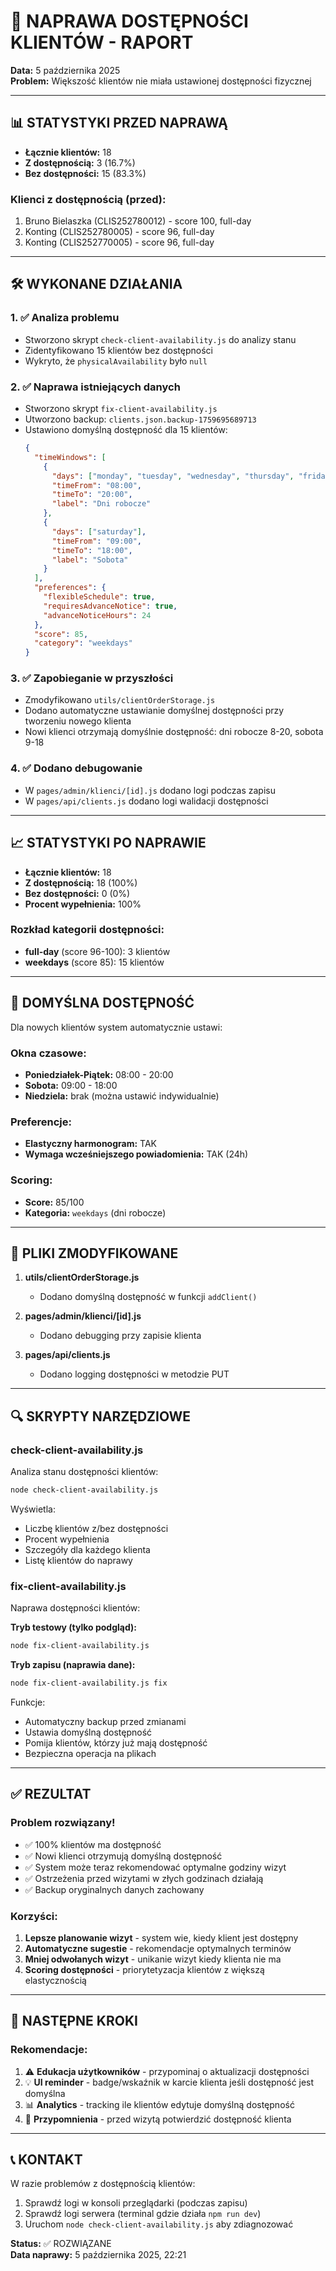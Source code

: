 # 🔧 NAPRAWA DOSTĘPNOŚCI KLIENTÓW - RAPORT

**Data:** 5 października 2025  
**Problem:** Większość klientów nie miała ustawionej dostępności fizycznej

---

## 📊 STATYSTYKI PRZED NAPRAWĄ

- **Łącznie klientów:** 18
- **Z dostępnością:** 3 (16.7%)
- **Bez dostępności:** 15 (83.3%)

### Klienci z dostępnością (przed):
1. Bruno Bielaszka (CLIS252780012) - score 100, full-day
2. Konting (CLIS252780005) - score 96, full-day  
3. Konting (CLIS252770005) - score 96, full-day

---

## 🛠️ WYKONANE DZIAŁANIA

### 1. ✅ Analiza problemu
- Stworzono skrypt `check-client-availability.js` do analizy stanu
- Zidentyfikowano 15 klientów bez dostępności
- Wykryto, że `physicalAvailability` było `null`

### 2. ✅ Naprawa istniejących danych
- Stworzono skrypt `fix-client-availability.js`
- Utworzono backup: `clients.json.backup-1759695689713`
- Ustawiono domyślną dostępność dla 15 klientów:
  ```json
  {
    "timeWindows": [
      {
        "days": ["monday", "tuesday", "wednesday", "thursday", "friday"],
        "timeFrom": "08:00",
        "timeTo": "20:00",
        "label": "Dni robocze"
      },
      {
        "days": ["saturday"],
        "timeFrom": "09:00",
        "timeTo": "18:00",
        "label": "Sobota"
      }
    ],
    "preferences": {
      "flexibleSchedule": true,
      "requiresAdvanceNotice": true,
      "advanceNoticeHours": 24
    },
    "score": 85,
    "category": "weekdays"
  }
  ```

### 3. ✅ Zapobieganie w przyszłości
- Zmodyfikowano `utils/clientOrderStorage.js`
- Dodano automatyczne ustawianie domyślnej dostępności przy tworzeniu nowego klienta
- Nowi klienci otrzymają domyślnie dostępność: dni robocze 8-20, sobota 9-18

### 4. ✅ Dodano debugowanie
- W `pages/admin/klienci/[id].js` dodano logi podczas zapisu
- W `pages/api/clients.js` dodano logi walidacji dostępności

---

## 📈 STATYSTYKI PO NAPRAWIE

- **Łącznie klientów:** 18
- **Z dostępnością:** 18 (100%)
- **Bez dostępności:** 0 (0%)
- **Procent wypełnienia:** 100%

### Rozkład kategorii dostępności:
- **full-day** (score 96-100): 3 klientów
- **weekdays** (score 85): 15 klientów

---

## 🎯 DOMYŚLNA DOSTĘPNOŚĆ

Dla nowych klientów system automatycznie ustawi:

### Okna czasowe:
- **Poniedziałek-Piątek:** 08:00 - 20:00
- **Sobota:** 09:00 - 18:00
- **Niedziela:** brak (można ustawić indywidualnie)

### Preferencje:
- **Elastyczny harmonogram:** TAK
- **Wymaga wcześniejszego powiadomienia:** TAK (24h)

### Scoring:
- **Score:** 85/100
- **Kategoria:** `weekdays` (dni robocze)

---

## 📝 PLIKI ZMODYFIKOWANE

1. **utils/clientOrderStorage.js**
   - Dodano domyślną dostępność w funkcji `addClient()`
   
2. **pages/admin/klienci/[id].js**
   - Dodano debugging przy zapisie klienta

3. **pages/api/clients.js**
   - Dodano logging dostępności w metodzie PUT

---

## 🔍 SKRYPTY NARZĘDZIOWE

### check-client-availability.js
Analiza stanu dostępności klientów:
```bash
node check-client-availability.js
```

Wyświetla:
- Liczbę klientów z/bez dostępności
- Procent wypełnienia
- Szczegóły dla każdego klienta
- Listę klientów do naprawy

### fix-client-availability.js
Naprawa dostępności klientów:

**Tryb testowy (tylko podgląd):**
```bash
node fix-client-availability.js
```

**Tryb zapisu (naprawia dane):**
```bash
node fix-client-availability.js fix
```

Funkcje:
- Automatyczny backup przed zmianami
- Ustawia domyślną dostępność
- Pomija klientów, którzy już mają dostępność
- Bezpieczna operacja na plikach

---

## ✅ REZULTAT

### Problem rozwiązany!
- ✅ 100% klientów ma dostępność
- ✅ Nowi klienci otrzymują domyślną dostępność
- ✅ System może teraz rekomendować optymalne godziny wizyt
- ✅ Ostrzeżenia przed wizytami w złych godzinach działają
- ✅ Backup oryginalnych danych zachowany

### Korzyści:
1. **Lepsze planowanie wizyt** - system wie, kiedy klient jest dostępny
2. **Automatyczne sugestie** - rekomendacje optymalnych terminów
3. **Mniej odwołanych wizyt** - unikanie wizyt kiedy klienta nie ma
4. **Scoring dostępności** - priorytetyzacja klientów z większą elastycznością

---

## 🚀 NASTĘPNE KROKI

### Rekomendacje:
1. ⚠️ **Edukacja użytkowników** - przypominaj o aktualizacji dostępności
2. 💡 **UI reminder** - badge/wskaźnik w karcie klienta jeśli dostępność jest domyślna
3. 📊 **Analytics** - tracking ile klientów edytuje domyślną dostępność
4. 🔔 **Przypomnienia** - przed wizytą potwierdzić dostępność klienta

---

## 📞 KONTAKT

W razie problemów z dostępnością klientów:
1. Sprawdź logi w konsoli przeglądarki (podczas zapisu)
2. Sprawdź logi serwera (terminal gdzie działa `npm run dev`)
3. Uruchom `node check-client-availability.js` aby zdiagnozować

**Status:** ✅ ROZWIĄZANE  
**Data naprawy:** 5 października 2025, 22:21

